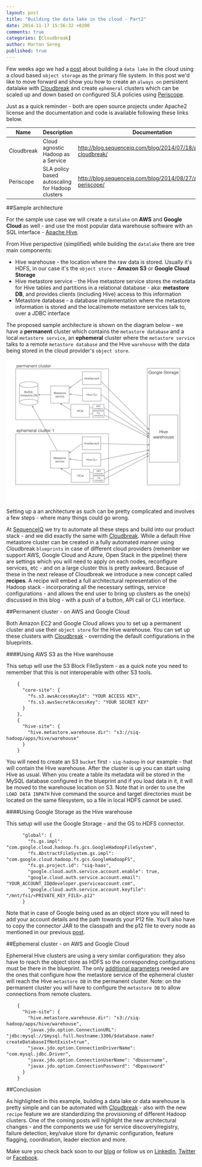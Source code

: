 ```yaml
---
layout: post
title: "Building the data lake in the cloud - Part2"
date: 2014-11-17 15:56:32 +0200
comments: true
categories: [Cloudbreak]
author: Marton Sereg
published: true
---
```


Few weeks ago we had a [post](http://blog.sequenceiq.com/blog/2014/10/28/datalake-cloudbreak/) about building a `data lake` in the cloud using a cloud based `object storage` as the primary file system.
In this post we'd like to move forward and show you how to create an `always on` persistent datalake with [Cloudbreak](http://sequenceiq.com/cloudbreak/) and create `ephemeral` clusters which can be scaled up and down based on configured SLA policies using [Periscope](http://sequenceiq.com/periscope/).

Just as a quick reminder - both are open source projects under Apache2 license and the documentation and code is available following these links below.

| Name                  | Description | Documentation | GitHub
|-----------------------|----|--------| ----------
| Cloudbreak 	     | Cloud agnostic Hadoop as a Service | http://blog.sequenceiq.com/blog/2014/07/18/announcing-cloudbreak/ | https://github.com/sequenceiq/cloudbreak
| Periscope 	     | SLA policy based autoscaling for Hadoop clusters | http://blog.sequenceiq.com/blog/2014/08/27/announcing-periscope/ | https://github.com/sequenceiq/periscope

##Sample architecture

For the sample use case we will create a `datalake` on **AWS** and **Google Cloud** as well - and use the most popular data warehouse software with an SQL interface - [Apache Hive](https://hive.apache.org/).

<!--more-->

From Hive perspective (simplified) while building the `datalake` there are tree main components:

* Hive warehouse - the location where the raw data is stored. Usually it's HDFS, in our case it's the `object store` - **Amazon S3** or **Google Cloud Storage**
* Hive metastore service - the Hive metastore service stores the metadata for Hive tables and partitions in a relational database - aka: **metastore DB**, and provides clients (including Hive) access to this information
* Metastore database - a database implementation where the metastore information is stored and the local/remote metastore services talk to, over a JDBC interface

The proposed sample architecture is shown on the diagram below - we have a **permanent** cluster which contains the `metastore database` and a local `metastore service`, an **ephemeral** cluster where the `metastore service` talks to a remote `metastore database` and the Hive `warehouse` with the data being stored in the cloud provider's `object store`.

![](https://raw.githubusercontent.com/sequenceiq/blog-test/source/source/images/hive-metastore/hive-permanent-ephemeral.jpg)

Setting up a an architecture as such can be pretty complicated and involves a few steps - where many things could go wrong.

At [SequenceIQ](http://sequenceiq.com) we try to automate all these steps and build into our product stack - and we did exactly the same with [Cloudbreak](http://sequenceiq.com/cloudbreak/). While a default Hive metastore cluster can be created in a fully automated manner using Cloudbreak `blueprints` in case of different cloud providers (remember we support AWS, Google Cloud and Azure, Open Stack in the pipeline) there are settings which you will need to apply on each nodes, reconfigure services, etc - and on a large cluster this is pretty awkward.
Because of these in the next release of Cloudbreak we introduce a new concept called **recipes**. A recipe will embed a full architectural representation of the Hadoop stack - incorporating all the necessary settings, service configurations - and allows the end user to bring up clusters as the one(s) discussed in this blog - with a push of a button, API call or CLI interface.

##Permanent cluster - on AWS and Google Cloud

Both Amazon EC2 and Google Cloud allows you to set up a permanent cluster and use their `object store` for the Hive warehouse. You can set up these clusters with [Cloudbreak](http://cloudbreak.sequenceiq.com) - overriding the default configurations in the blueprints.

####Using AWS S3 as the Hive warehouse

This setup will use the S3 Block FileSystem - as a quick note you need to remember that this is not interoperable with other S3 tools.

```
    {
      "core-site": {
        "fs.s3.awsAccessKeyId": "YOUR ACCESS KEY",
        "fs.s3.awsSecretAccessKey": "YOUR SECRET KEY"
      }
    },
    {
      "hive-site": {
        "hive.metastore.warehouse.dir": "s3://siq-hadoop/apps/hive/warehouse"
      }
    }
```

You will need to create an S3 `bucket` first - `siq-hadoop` in our example - that will contain the Hive warehouse. After the cluster is up you can start using Hive as usual. When you create a table its metadata will be stored in the MySQL database configured in the blueprint and if you load data in it, it will be moved to the warehouse location on S3. Note that in order to use the `LOAD DATA INPATH` hive command the source and target directories must be located on the same filesystem, so a file in local HDFS cannot be used.

####Using Google Storage as the Hive warehouse

This setup will use the Google Storage - and the GS to HDFS connector.

```
      "global": {
        "fs.gs.impl": "com.google.cloud.hadoop.fs.gcs.GoogleHadoopFileSystem",
        "fs.AbstractFileSystem.gs.impl": "com.google.cloud.hadoop.fs.gcs.GoogleHadoopFS",
        "fs.gs.project.id": "siq-haas",
        "google.cloud.auth.service.account.enable": true,
        "google.cloud.auth.service.account.email": "YOUR_ACCOUNT_ID@developer.gserviceaccount.com",
        "google.cloud.auth.service.account.keyfile": "/mnt/fs1/<PRIVATE_KEY_FILE>.p12"
      }
```

Note that in case of Google being used as an object store you will need to add your account details and the path towards your P12 file. You'll also have to copy the connector JAR to the classpath and the p12 file to every node as mentioned in our previous [post](http://blog.sequenceiq.com/blog/2014/10/28/datalake-cloudbreak/).

##Ephemeral cluster - on AWS and Google Cloud

Ephemeral Hive clusters are using a very similar configuration: they also have to reach the object store as HDFS so the corresponding configurations must be there in the blueprint. The only [additional parameters](http://docs.hortonworks.com/HDPDocuments/HDP1/HDP-1.2.2/bk_installing_manually_book/content/rpm-chap6-3.html) needed are the ones that configure how the metastore service of the ephemeral cluster will reach the Hive `metastore DB` in the permanent cluster. Note: on the permanent cluster you will have to configure the `metastore DB` to allow connections from remote clusters.

```
    {
      "hive-site": {
        "hive.metastore.warehouse.dir": "s3://siq-hadoop/apps/hive/warehouse",
        "javax.jdo.option.ConnectionURL": "jdbc:mysql://$mysql.full.hostname:3306/$database.name?createDatabaseIfNotExist=true",
        "javax.jdo.option.ConnectionDriverName": "com.mysql.jdbc.Driver",
        "javax.jdo.option.ConnectionUserName": "dbusername",
        "javax.jdo.option.ConnectionPassword": "dbpassword"
      }
    }
```

##Conclusion

As highlighted in this example, building a data lake or data warehouse is pretty simple and can be automated with [Cloudbreak](http://cloudbreak.sequenceiq.com) - also with the new `recipe` feature we are standardizing the provisioning of different Hadoop clusters. One of the coming posts will highlight the new architectural changes - and the components we use for service discovery/registry, failure detection, key/value store for dynamic configuration, feature flagging, coordination, leader election and more.

Make sure you check back soon to our [blog](http://blog.sequenceiq.com/) or follow us
on [LinkedIn](https://www.linkedin.com/company/sequenceiq/), [Twitter](https://twitter.com/sequenceiq) or [Facebook](https://www.facebook).
